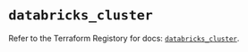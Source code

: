 # `databricks_cluster`

Refer to the Terraform Registory for docs: [`databricks_cluster`](https://registry.terraform.io/providers/databricks/databricks/1.22.0/docs/resources/cluster).
